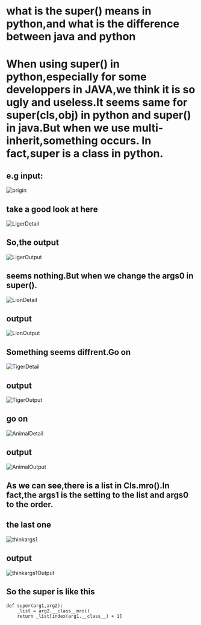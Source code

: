 #  what is the super() means in python,and what is the difference between java and python
#     When using super() in python,especially for some developpers in JAVA,we think it is so ugly and useless.It seems same for super(cls,obj) in python and super() in java.But when we use multi-inherit,something occurs. In fact,super is a class in python.
## e.g input:
![origin](image/origin.png)
## take a good look at here
![LigerDetail](image/LigerDetail.png)
## So,the output
![LigerOutput](image/LigerOutput.png)
## seems nothing.But when we change the args0 in super().
![LionDetail](image/LionDetail.png)
## output
![LionOutput](image/LionOutput.png)
## Something seems diffrent.Go on
![TigerDetail](image/TigerDetail.png)
## output
![TigerOutput](image/TigerOutput.png)
## go on
![AnimalDetail](image/AnimalDetail.png)
## output
![AnimalOutput](image/AnimalOutput.png)
## As we can see,there is a list in Cls.mro().In fact,the args1 is the setting to the list and args0 to the order.
## the last one
![thinkargs1](image/thinkargs1.png)
## output
![thinkargs1Output](image/thinkargs1Output.png)
## So the super is like this
```
def super(arg1,arg2):
    _list = arg2.__class__mro()
    return _list[index(arg1.__class__) + 1]
```